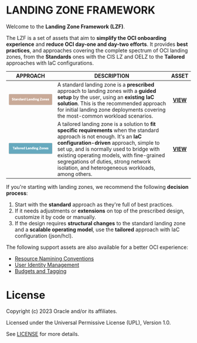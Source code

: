 # LANDING ZONE FRAMEWORK

Welcome to the **Landing Zone Framework (LZF)**. 

The LZF is a set of assets that aim to **simplify the OCI onboarding experience** and **reduce OCI day-one and day-two efforts**. It provides **best practices**, and approaches covering the complete spectrum of OCI landing zones, from the **Standards** ones with the CIS LZ and OELZ to the **Tailored** approaches with IaC configurations.  


| APPROACH  |  DESCRIPTION | ASSET  |  
|---|---|:---:|
| <a href="standard_landing_zones/standard_landing_zones.md" ><img src="images/slz.png" alt= “” width="600" height=""></a>  | A standard landing zone is a **prescribed** approach to landing zones with a **guided setup** by the user, using an **existing IaC solution**. This is the recommended approach for initial landing zone deployments covering the most-common workload scenarios.  | **[VIEW](/standard_landing_zones/standard_landing_zones.md)** | 
| <a href="tailored_landing_zones/tailored_landing_zones.md" ><img src="images/tlz.png" alt= “” width="600" height=""> </a>  | A tailored landing zone is a solution to **fit specific requirements** when the standard approach is not enough. It's an **IaC configuration-driven** approach, simple to set up, and is normally used to bridge with existing operating models, with fine-grained segregations of duties, strong network isolation, and heterogeneous workloads, among others.  |  **[VIEW](/tailored_landing_zones/tailored_landing_zones.md)** |   |  

If you're starting with landing zones, we recommend the following **decision process**:
1. Start with the **standard** approach as they're full of best practices.
2. If it needs adjustments or **extensions** on top of the prescribed design, customize it by code or manually. 
3. If the design requires **structural changes** to the standard landing zone and a **scalable operating model**, use the **tailored** approach with IaC configuration (json/hcl).

The following support assets are also available for a better OCI experience:
- [Resource Namining Conventions](/commons/resource_naming_conventions.md)
- [User Identity Management](/commons/user_identity_management.md)
- [Budgets and Tagging](/commons/budgets_and_tagging.md)



# License

Copyright (c) 2023 Oracle and/or its affiliates.

Licensed under the Universal Permissive License (UPL), Version 1.0.

See [LICENSE](https://github.com/oracle-devrel/technology-ngineering/blob/folder-structure/LICENSE) for more details.
